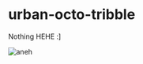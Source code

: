 # urban-octo-tribble
Nothing HEHE :]

![aneh](https://secure.static.tumblr.com/940bbaba171f6b2f2dabd11c17fd3f20/kj1pjcr/jxWok11nj/tumblr_static_filename_640_v2.gifhttps://secure.static.tumblr.com/940bbaba171f6b2f2dabd11c17fd3f20/kj1pjcr/jxWok11nj/tumblr_static_filename_640_v2.gif)

